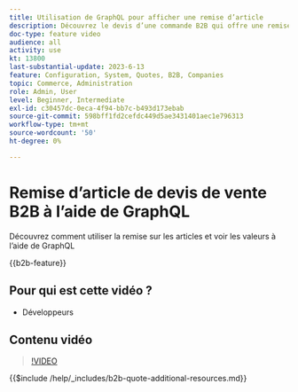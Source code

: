 ```yaml
---
title: Utilisation de GraphQL pour afficher une remise d’article
description: Découvrez le devis d’une commande B2B qui offre une remise d’article à l’aide de GraphQL
doc-type: feature video
audience: all
activity: use
kt: 13800
last-substantial-update: 2023-6-13
feature: Configuration, System, Quotes, B2B, Companies
topic: Commerce, Administration
role: Admin, User
level: Beginner, Intermediate
exl-id: c30457dc-0eca-4f94-bb7c-b493d173ebab
source-git-commit: 598bff1fd2cefdc449d5ae3431401aec1e796313
workflow-type: tm+mt
source-wordcount: '50'
ht-degree: 0%

---
```


# Remise d’article de devis de vente B2B à l’aide de GraphQL

Découvrez comment utiliser la remise sur les articles et voir les valeurs à l’aide de GraphQL

{{b2b-feature}}

## Pour qui est cette vidéo ?

- Développeurs

## Contenu vidéo

>[!VIDEO](https://video.tv.adobe.com/v/3420419?learn=on)

{{$include /help/_includes/b2b-quote-additional-resources.md}}

